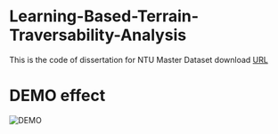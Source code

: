 # Learning-Based-Terrain-Traversability-Analysis
This is the code of dissertation for NTU Master
Dataset download [URL]()
# DEMO effect
![DEMO](https://github.com/FHYN/Learning-Based-Terrain-Traversability-Analysis/demo.png)
